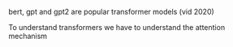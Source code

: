 bert, gpt and gpt2 are popular transformer models (vid 2020)

To understand transformers we have to understand the attention mechanism
